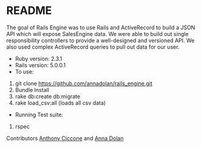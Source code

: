 # README

The goal of Rails Engine was to use Rails and ActiveRecord to build a JSON API which will expose SalesEngine data. We were able to build out single responsibility controllers to provide a well-designed and versioned API. We also used complex ActiveRecord queries to pull out data for our user. 

* Ruby version: 2.3.1
* Rails version: 5.0.0.1
* To use:
 1. git clone https://github.com/annadolan/rails_engine.git
 2. Bundle Install
 3. rake db:create db:migrate
 4. rake load_csv:all (loads all csv data)

* Running Test suite:
 1. rspec

Contributors [Anthony Ciccone](https://github.com/antciccone) and [Anna Dolan](https://github.com/annadolan)
